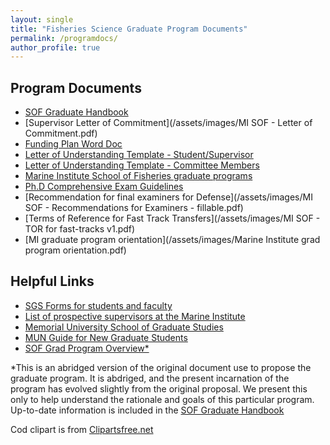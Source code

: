 ```yaml
---
layout: single
title: "Fisheries Science Graduate Program Documents"
permalink: /programdocs/
author_profile: true
---
```


## Program Documents

- [SOF Graduate Handbook](/assets/images/SOF_handbook.pdf)
- [Supervisor Letter of Commitment](/assets/images/MI SOF - Letter of Commitment.pdf)
- [Funding Plan Word Doc](/assets/images/Funding_Plan.docx)
- [Letter of Understanding Template - Student/Supervisor](/assets/images/LOU-SupervisorStudent.docx)
- [Letter of Understanding Template - Committee Members](/assets/images/LOU-Committee.docx)
- [Marine Institute School of Fisheries graduate programs](https://www.mi.mun.ca/programsandcourses/programs-graduatelevel/)
- [Ph.D Comprehensive Exam Guidelines](/assets/images/MISOF-CompExam.pdf)
- [Recommendation for final examiners for Defense](/assets/images/MI SOF - Recommendations for Examiners - fillable.pdf)
- [Terms of Reference for Fast Track Transfers](/assets/images/MI SOF - TOR for fast-tracks v1.pdf) 
- [MI graduate program orientation](/assets/images/Marine Institute grad program orientation.pdf)

## Helpful Links

- [SGS Forms for students and faculty](http://www.mun.ca/sgs/go/Forms_GOS/)
- [List of prospective supervisors at the Marine Institute](https://www.mi.mun.ca/researchsupervisors/)
- [Memorial University School of Graduate Studies](https://www.mun.ca/sgs/)
- [MUN Guide for New Graduate Students](https://www.mun.ca/sgs/newstudents/)
- [SOF Grad Program Overview*](/assets/images/SOF_grad_program_overview_abridged.pdf)

*This is an abridged version of the original document use to propose the graduate program. It is abdriged, and the present incarnation of the program has evolved slightly from the original proposal. We present this only to help understand the rationale and goals of this particular program. Up-to-date information is included in the [SOF Graduate Handbook](/assets/images/SOF_handbook.pdf)

Cod clipart is from [Clipartsfree.net](http://www.clipartsfree.net/svg/23277-cod-fish-vector.html)
